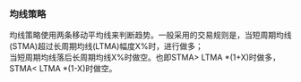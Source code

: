 ### 均线策略
均线策略使用两条移动平均线来判断趋势。一般采用的交易规则是，当短周期均线(STMA)超过长周期均线(LTMA)幅度X%时，进行做多；<br>
当短周期均线落后长周期均线X%时做空。也即STMA> LTMA *(1+X)时做多，STMA< LTMA *(1-X)时做空。<br>
